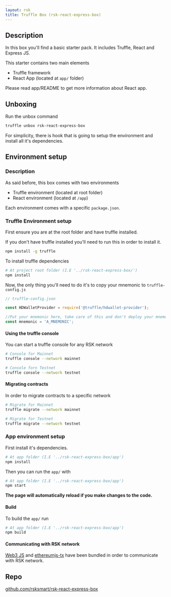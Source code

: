 ```yaml
---
layout: rsk
title: Truffle Box (rsk-react-express-box)
---
```


## Description

In this box you'll find a basic starter pack. It includes Truffle, React and Express JS.

This starter contains two main elements

- Truffle framework 
- React App (located at `app/` folder)

Please read app/README to get more information about React app.

## Unboxing

Run the unbox command

```bash
truffle unbox rsk-react-express-box
```

For simplicity, there is hook that is going to setup the environment and install all it's dependencies.

## Environment setup

### Description

As said before, this box comes with two environments

- Truffle environment (located at root folder)
- React environment (located at `/app`)

Each environment comes with a specific `package.json`.

### Truffle Environment setup

First ensure you are at the root folder and have truffle installed. 

If you don't have truffle installed you'll need to run this in order to install it.

```bash
npm install -g truffle
```

To install truffle dependencies 

```bash
# At project root folder (I.E '../rsk-react-express-box/')
npm install
```

Now, the only thing you'll need to do it's to copy your mnemonic to `truffle-config.js`

```js
// truffle-config.json

const HDWalletProvider = require('@truffle/hdwallet-provider');

//Put your mnemonic here, take care of this and don't deploy your mnemonic into production!
const mnemonic = 'A_MNEMONIC';
```

#### Using the truffle console

You can start a truffle console for any RSK network

```bash
# Console for Mainnet
truffle console --network mainnet

# Console forn Testnet
truffle console --network testnet
```

#### Migrating contracts

In order to migrate contracts to a specific network

```bash
# Migrate for Mainnet
truffle migrate --network mainnet

# Migrate for Testnet
truffle migrate --network testnet
```

### App environment setup

First install it's dependencies.

```bash
# At app folder (I.E '../rsk-react-express-box/app')
npm install
```

Then you can run the `app/` with

```bash
# At app folder (I.E '../rsk-react-express-box/app')
npm start
```

**The page will automatically reload if you make changes to the code.**

#### Build

To build the `app/` run 

```bash
# At app folder (I.E '../rsk-react-express-box/app')
npm build
```

#### Communicating with RSK network

[Web3 JS](https://web3js.readthedocs.io) and [ethereumjs-tx](https://github.com/ethereumjs/ethereumjs-tx) have been bundled in order to communicate with RSK network.

## Repo

[github.com/rsksmart/rsk-react-express-box](https://github.com/rsksmart/rsk-react-express-box)

